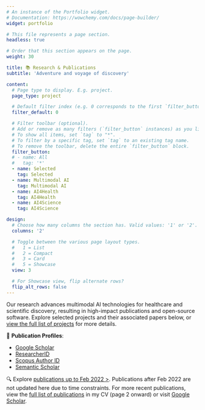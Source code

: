 ```yaml
---
# An instance of the Portfolio widget.
# Documentation: https://wowchemy.com/docs/page-builder/
widget: portfolio

# This file represents a page section.
headless: true

# Order that this section appears on the page.
weight: 30

title: 📚 Research & Publications
subtitle: 'Adventure and voyage of discovery'

content:
  # Page type to display. E.g. project.
  page_type: project

  # Default filter index (e.g. 0 corresponds to the first `filter_button` instance below).
  filter_default: 0

  # Filter toolbar (optional).
  # Add or remove as many filters (`filter_button` instances) as you like.
  # To show all items, set `tag` to "*".
  # To filter by a specific tag, set `tag` to an existing tag name.
  # To remove the toolbar, delete the entire `filter_button` block.
  filter_button:
  # - name: All
  #   tag: '*'
  - name: Selected
    tag: Selected
  - name: Multimodal AI
    tag: Multimodal AI
  - name: AI4Health
    tag: AI4Health
  - name: AI4Science
    tag: AI4Science 

design:
  # Choose how many columns the section has. Valid values: '1' or '2'.
  columns: '2'

  # Toggle between the various page layout types.
  #   1 = List
  #   2 = Compact
  #   3 = Card
  #   5 = Showcase
  view: 3

  # For Showcase view, flip alternate rows?
  flip_alt_rows: false
---
```


Our research advances multimodal AI technologies for healthcare and scientific discovery, resulting in high-impact publications and open-source software. Explore selected projects and their associated papers below, or [view the full list of projects](./project/) for more details.

📄 **Publication Profiles**:  
- [Google Scholar](http://scholar.google.com/citations?user=CArrsDMAAAAJ)  
- [ResearcherID](http://www.researcherid.com/rid/B-2742-2011)  
- [Scopus Author ID](https://www.scopus.com/authid/detail.uri?authorId=15058100700)  
- [Semantic Scholar](https://www.semanticscholar.org/author/Haiping-Lu/2582251)

🔍 Explore [publications up to Feb 2022 >](./publication/). Publications after Feb 2022 are not updated here due to time constraints. For more recent publications, view the [full list of publications](https://haipinglu.github.io/files/cv.pdf) in my CV (page 2 onward) or visit [Google Scholar](http://scholar.google.com/citations?user=CArrsDMAAAAJ&sortby=pubdate).
